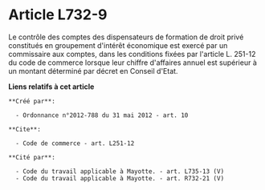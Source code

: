 # Article L732-9

Le contrôle des comptes des dispensateurs de formation de droit privé constitués en groupement d'intérêt économique est
exercé par un commissaire aux comptes, dans les conditions fixées par l'article L. 251-12 du code de commerce lorsque leur
chiffre d'affaires annuel est supérieur à un montant déterminé par décret en Conseil d'Etat.

**Liens relatifs à cet article**

	**Créé par**:

	  - Ordonnance n°2012-788 du 31 mai 2012 - art. 10

	**Cite**:

	  - Code de commerce - art. L251-12

	**Cité par**:

	  - Code du travail applicable à Mayotte. - art. L735-13 (V)
	  - Code du travail applicable à Mayotte. - art. R732-21 (V)
